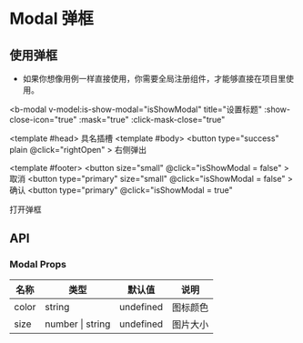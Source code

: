# Modal 弹框

## 使用弹框

- 如果你想像用例一样直接使用，你需要全局注册组件，才能够直接在项目里使用。

<b-modal 
  v-model:is-show-modal="isShowModal"
  title="设置标题"
  :show-close-icon="true"
  :mask="true"
  :click-mask-close="true"
>
  <!-- 要与组件的具名插槽对应 -->
  <template #head>
    具名插槽
  </template>
  <template #body>
    <button
      type="success"
      plain
      @click="rightOpen"
    >
      右侧弹出
    </button>
  </template>
  <!-- 要与子组件的插槽对应 -->
  <template #footer>
    <button
      size="small"
      @click="isShowModal = false"
    >
      取消
    </button>
    <button
      type="primary"
      size="small"
      @click="isShowModal = false"
    >
      确认
    </button>
  </template>
</b-modal>
<button
  type="primary"
  @click="isShowModal = true"
>
  打开弹框
</button>


<script>
import BModal from '@bear-ui/components/modal'
export default {
  components: {
    BModal
  },
  data() {
    return {
      isShowModal: false,
    };
  },
  methods: {
    handleClose(close) {
      const msg = confirm("确认关闭close()函数关闭")//当用户点击确认按钮时，返回true;
      if (msg === true){
        console.log("close")
        close();
      }
      else{
        console.log("error")
      }
    },
  },
};
</script>


## API

### Modal Props

| 名称  | 类型             | 默认值    | 说明     |
| ----- | ---------------- | --------- | -------- |
| color | string           | undefined | 图标颜色 |
| size  | number \| string | undefined | 图片大小 |
